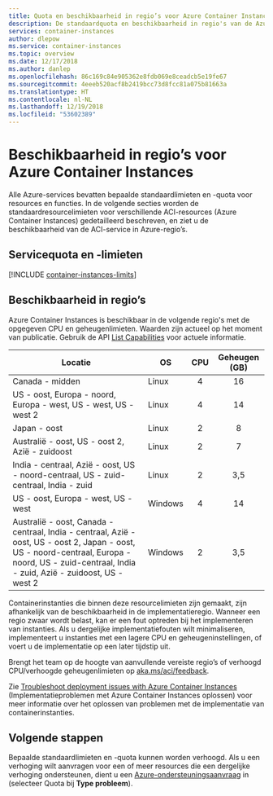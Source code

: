 ```yaml
---
title: Quota en beschikbaarheid in regio’s voor Azure Container Instances
description: De standaardquota en beschikbaarheid in regio's van de Azure Container Instances-service.
services: container-instances
author: dlepow
ms.service: container-instances
ms.topic: overview
ms.date: 12/17/2018
ms.author: danlep
ms.openlocfilehash: 86c169c84e905362e8fdb069e8ceadcb5e19fe67
ms.sourcegitcommit: 4eeeb520acf8b2419bcc73d8fcc81a075b81663a
ms.translationtype: HT
ms.contentlocale: nl-NL
ms.lasthandoff: 12/19/2018
ms.locfileid: "53602389"
---
```

# <a name="quotas-and-region-availability-for-azure-container-instances"></a>Beschikbaarheid in regio’s voor Azure Container Instances

Alle Azure-services bevatten bepaalde standaardlimieten en -quota voor resources en functies. In de volgende secties worden de standaardresourcelimieten voor verschillende ACI-resources (Azure Container Instances) gedetailleerd beschreven, en ziet u de beschikbaarheid van de ACI-service in Azure-regio’s.

## <a name="service-quotas-and-limits"></a>Servicequota en -limieten

[!INCLUDE [container-instances-limits](../../includes/container-instances-limits.md)]

## <a name="region-availability"></a>Beschikbaarheid in regio’s

Azure Container Instances is beschikbaar in de volgende regio's met de opgegeven CPU en geheugenlimieten. Waarden zijn actueel op het moment van publicatie. Gebruik de API [List Capabilities](/rest/api/container-instances/listcapabilities/listcapabilities) voor actuele informatie.

| Locatie | OS | CPU | Geheugen (GB) |
| -------- | -- | :---: | :-----------: |
| Canada - midden | Linux | 4 | 16 |
| US - oost, Europa - noord, Europa - west, US - west, US - west 2 | Linux | 4 | 14 |
| Japan - oost | Linux | 2 | 8 |
| Australië - oost, US - oost 2, Azië - zuidoost | Linux | 2 | 7 |
| India - centraal, Azië - oost, US - noord-centraal, US - zuid-centraal, India - zuid | Linux | 2 | 3,5 |
| US - oost, Europa - west, US - west | Windows | 4 | 14 |
| Australië - oost, Canada - centraal, India - centraal, Azië - oost, US - oost 2, Japan - oost, US - noord-centraal, Europa - noord, US - zuid-centraal, India - zuid, Azië - zuidoost, US - west 2 | Windows | 2 | 3,5 |

Containerinstanties die binnen deze resourcelimieten zijn gemaakt, zijn afhankelijk van de beschikbaarheid in de implementatieregio. Wanneer een regio zwaar wordt belast, kan er een fout optreden bij het implementeren van instanties. Als u dergelijke implementatiefouten wilt minimaliseren, implementeert u instanties met een lagere CPU en geheugeninstellingen, of voert u de implementatie op een later tijdstip uit.

Brengt het team op de hoogte van aanvullende vereiste regio’s of verhoogd CPU/verhoogde geheugenlimieten op [aka.ms/aci/feedback](https://aka.ms/aci/feedback).

Zie [Troubleshoot deployment issues with Azure Container Instances](container-instances-troubleshooting.md) (Implementatieproblemen met Azure Container Instances oplossen) voor meer informatie over het oplossen van problemen met de implementatie van containerinstanties.

## <a name="next-steps"></a>Volgende stappen

Bepaalde standaardlimieten en -quota kunnen worden verhoogd. Als u een verhoging wilt aanvragen voor een of meer resources die een dergelijke verhoging ondersteunen, dient u een [Azure-ondersteuningsaanvraag][azure-support] in (selecteer Quota bij **Type probleem**).

<!-- LINKS - External -->
[azure-support]: https://ms.portal.azure.com/#blade/Microsoft_Azure_Support/HelpAndSupportBlade/newsupportrequest
